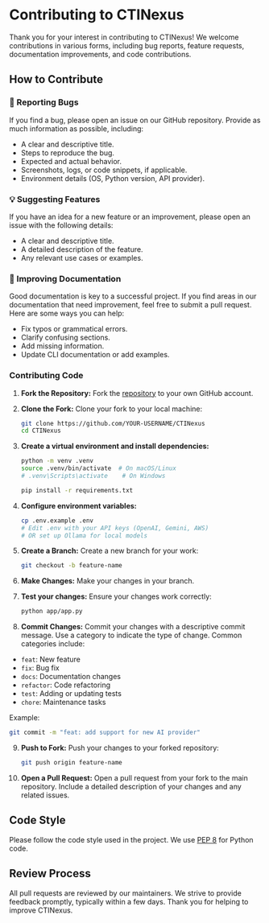 # Contributing to CTINexus

Thank you for your interest in contributing to CTINexus! We welcome contributions in various forms, including bug reports, feature requests, documentation improvements, and code contributions.

## How to Contribute

### 🐛  Reporting Bugs

If you find a bug, please open an issue on our GitHub repository. Provide as much information as possible, including:

- A clear and descriptive title.
- Steps to reproduce the bug.
- Expected and actual behavior.
- Screenshots, logs, or code snippets, if applicable.
- Environment details (OS, Python version, API provider).

### 💡 Suggesting Features

If you have an idea for a new feature or an improvement, please open an issue with the following details:

- A clear and descriptive title.
- A detailed description of the feature.
- Any relevant use cases or examples.

### 📖 Improving Documentation

Good documentation is key to a successful project. If you find areas in our documentation that need improvement, feel free to submit a pull request. Here are some ways you can help:

- Fix typos or grammatical errors.
- Clarify confusing sections.
- Add missing information.
- Update CLI documentation or add examples.

### Contributing Code

1. **Fork the Repository:** Fork the [repository](https://github.com/peng-gao-lab/CTINexus) to your own GitHub account.

2. **Clone the Fork:** Clone your fork to your local machine:
   ```bash
   git clone https://github.com/YOUR-USERNAME/CTINexus
   cd CTINexus
   ```

3. **Create a virtual environment and install dependencies:**
   ```bash
   python -m venv .venv
   source .venv/bin/activate  # On macOS/Linux
   # .venv\Scripts\activate    # On Windows
   
   pip install -r requirements.txt
   ```

4. **Configure environment variables:**
   ```bash
   cp .env.example .env
   # Edit .env with your API keys (OpenAI, Gemini, AWS)
   # OR set up Ollama for local models
   ```

5. **Create a Branch:** Create a new branch for your work:
   ```bash
   git checkout -b feature-name
   ```

6. **Make Changes:** Make your changes in your branch.

7. **Test your changes:** Ensure your changes work correctly:
   ```bash
   python app/app.py
   ```

8. **Commit Changes:** Commit your changes with a descriptive commit message. Use a category to indicate the type of change. Common categories include:

- `feat`: New feature
- `fix`: Bug fix
- `docs`: Documentation changes
- `refactor`: Code refactoring
- `test`: Adding or updating tests
- `chore`: Maintenance tasks

Example:
```bash
git commit -m "feat: add support for new AI provider"
```


9. **Push to Fork:** Push your changes to your forked repository:
   ```bash
   git push origin feature-name
   ```

10. **Open a Pull Request:** Open a pull request from your fork to the main repository. Include a detailed description of your changes and any related issues.

## Code Style

Please follow the code style used in the project. We use [PEP 8](https://www.python.org/dev/peps/pep-0008/) for Python code.

## Review Process

All pull requests are reviewed by our maintainers. We strive to provide feedback promptly, typically within a few days. Thank you for helping to improve CTINexus.
